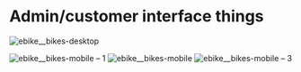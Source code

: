
# Admin/customer interface things

![ebike__bikes-desktop](https://user-images.githubusercontent.com/54509721/144665427-f764980f-1518-40b2-9beb-677e0fdb5559.png)

![ebike__bikes-mobile – 1](https://user-images.githubusercontent.com/54509721/144665510-128f179f-1692-498f-8388-2de331f27f82.png)
![ebike__bikes-mobile](https://user-images.githubusercontent.com/54509721/144665522-d994220b-5fc9-45cd-958e-978d4702a41d.png)
![ebike__bikes-mobile – 3](https://user-images.githubusercontent.com/54509721/144665523-65d6d097-feb2-43c1-8ee5-da4d001141d5.png)
